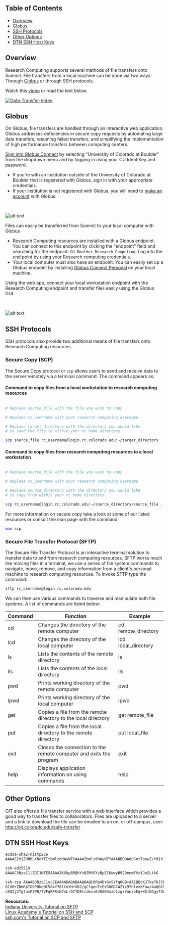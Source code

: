 ## Table of Contents
- [Overview](#overview)
- [Globus](#globus)
- [SSH Protocols](#ssh-protocols)
- [Other Options](#other-options)
- [DTN SSH Host Keys](#dtn-ssh-host-keys)

## Overview

Research Computing supports several methods of file transfers onto Summit. File transfers from a local machine can be done via two ways: Through [Globus](https://www.globus.org/) or through SSH protocols.  

Watch this [video](https://www.youtube.com/watch?v=UMBD7pSE0qI) or read the text below.

[![Data-Transfer-Video](https://raw.githubusercontent.com/ResearchComputing/Research-Computing-User-Tutorials/master/File-Transfers/file-transf-vid.jpg)](https://www.youtube.com/watch?v=UMBD7pSE0qI)

## Globus

On Globus, file transfers are handled through an interactive web application. Globus addresses deficiencies in secure copy requests by automating large data transfers, resuming failed transfers, and simplifying the implementation of high performance transfers between computing centers.  

[Sign into Globus Connect](https://www.globus.org/app/login) by selecting "University of Colorado at Boulder" from the dropdown menu and by logging in using your CU IdentiKey and password.  
* If you're with an institution outside of the University of Colorado at Boulder that is registered with Globus, sign in with your appropriate credentials.
* If your institution is not registered with Globus, you will need to [make an account](https://www.globusid.org/create) with Globus.

<br>

![alt text](https://raw.githubusercontent.com/ResearchComputing/Research-Computing-User-Tutorials/master/File-Transfers/globus-image-1.png)

Files can easily be transferred from Summit to your local computer with Globus
* Research Computing resources are installed with a Globus endpoint. You can connect to this endpoint by clicking the "endpoint" field and searching for the endpoint: `CU Boulder Research Computing`. Log into the end point by using your Research computing credentials.
* Your local computer must also have an endpoint. You can easily set up a Globus endpoint by installing [Globus Connect Personal](https://www.globus.org/globus-connect-personal) on your local machine.  

Using the web app, connect your local workstation endpoint with the Research Computing endpoint and transfer files easily using the Globus GUI.  

<br>

![alt text](https://raw.githubusercontent.com/ResearchComputing/Research-Computing-User-Tutorials/master/File-Transfers/globus-image-2.png)

## SSH Protocols

SSH protocols also provide two additional means of file transfers onto Research Computing resources.

### Secure Copy (SCP)

The Secure Copy protocol or `scp` allows users to send and receive data to the server remotely via a terminal command. The command appears as:

#### Command to copy files from a local workstation to research computing resources
```bash

# Replace source_file with the file you wish to copy

# Replace rc_username with your research computing username

# Replace target_directory with the directory you would like 
# to send the file to within your rc home directory.  

scp source_file rc_username@login.rc.colorado.edu:~/target_directory
```

#### Command to copy files from research computing resources to a local workstation

```bash

# Replace source_file with the file you wish to copy

# Replace rc_username with your research computing username

# Replace source_directory with the directory you would like
# to copy from within your rc home directory.  

scp rc_username@login.rc.colorado.edu:~/source_directory/source_file .
```
For more information on secure copy take a look at some of our listed resources or consult the man page with the command:
```bash
man scp
```

### Secure File Transfer Protocol (SFTP)

The Secure File Transfer Protocol is an interactive terminal solution to transfer data to and from research computing resources. SFTP works much like moving files in a terminal, we use a series of file system commands to navigate, move, remove, and copy information from a client's personal machine to research computing resources. To invoke SFTP type the command:
```bash
sftp rc_username@login.rc.colorado.edu
```

We can then use various commands to traverse and manipulate both file systems. A list of commands are listed below:

Command | Function | Example
--------|----------|----------
cd | Changes the directory of the remote computer | cd remote_directory
lcd | Changes the directory of the local computer | lcd local_directory
ls | Lists the contents of the remote directory | ls
lls | Lists the contents of the local directory | lls
pwd | Prints working directory of the remote computer | pwd
lpwd | Prints working directory of the local computer | lpwd
get | Copies a file from the remote directory to the local directory | get remote_file
put | Copies a file from the local directory to the remote directory | put local_file
exit | Closes the connection to the remote computer and exits the program | exit
help | Displays application information on using commands | help

## Other Options

OIT also offers a file transfer service with a web interface which provides a good way to transfer files to collaborators. Files are uploaded to a server and a link to download the file can be emailed to an on, or off-campus, user: http://oit.colorado.edu/safe-transfer

## DTN SSH Host Keys

```bash
ecdsa-sha2-nistp256 
AAAAE2VjZHNhLXNoYTItbmlzdHAyNTYAAAAIbmlzdHAyNTYAAABBBOA0dGntTpowZ/YdjXJzaummHbw59nTRuUQZDXjnPvZXrEtpF+Db31iM9ytWCyjHAfH8FGfKJt/MuPubNcfr1Sg=
```

```bash
ssh-ed25519 
AAAAC3NzaC1lZDI1NTE5AAAAIKXkp8RQhYvNZMYGYzBpECKwwyB929enmFVz1Jm2LtkG
```

```bash
ssh-rsa AAAAB3NzaC1yc2EAAAADAQABAAABAQC0Pp4D+GvSYfq0GB+dAEBQcKJTkeTkJ5bQlMPzkh1N8Zs1koh3fKymmV6FuMI5chuvP6pnmWogbwaCHuarF8pMKAIiYC6QHGKkMODFeA
O1V0+ZBmRpTO0PdkqNCV04Y76lCnYH+VD2/gClqenTcEVS8OD7WZYz9YhlevXFuw/4aQGCMmU0OdpKsJ1bAEGXDGrBasOXRV5uekbX6WrTYphr/ayPOjqltlTfP4/2qhh2YCQhOEH+
cKGIj2Tg7asP3PB/7VFqRPKsN7nLrGCYD8tcdmvi6J0A0hmab1zgxYunxbEq+XSlN3gyT4WEy3qb1zu60IWRO4rJbrPD/uParzN3
```

**Resources:**  
[Indiana University Tutorial on SFTP](https://kb.iu.edu/d/akqg)  
[Linux Academy's Tutorial on SSH and SCP](https://linuxacademy.com/blog/linux/ssh-and-scp-howto-tips-tricks/)  
[ssh.com's Tutorial on SCP and SFTP](https://www.ssh.com/ssh/sftp/)  
